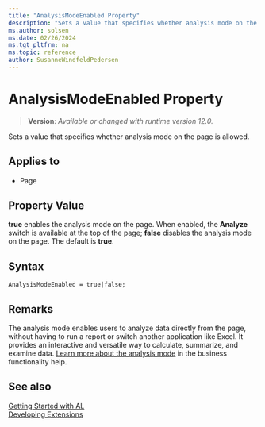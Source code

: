 ```yaml
---
title: "AnalysisModeEnabled Property"
description: "Sets a value that specifies whether analysis mode on the page is allowed."
ms.author: solsen
ms.date: 02/26/2024
ms.tgt_pltfrm: na
ms.topic: reference
author: SusanneWindfeldPedersen
---
```

[//]: # (START>DO_NOT_EDIT)
[//]: # (IMPORTANT:Do not edit any of the content between here and the END>DO_NOT_EDIT.)
[//]: # (Any modifications should be made in the .xml files in the ModernDev repo.)
# AnalysisModeEnabled Property
> **Version**: _Available or changed with runtime version 12.0._

Sets a value that specifies whether analysis mode on the page is allowed.

## Applies to
-   Page

[//]: # (IMPORTANT: END>DO_NOT_EDIT)

## Property Value  

**true** enables the analysis mode on the page. When enabled, the **Analyze** switch is available at the top of the page; **false** disables the analysis mode on the page. The default is **true**.  

## Syntax

```AL
AnalysisModeEnabled = true|false;
```

## Remarks

The analysis mode enables users to analyze data directly from the page, without having to run a report or switch another application like Excel. It provides an interactive and versatile way to calculate, summarize, and examine data. [Learn more about the analysis mode](/dynamics365/business-central/analysis-mode) in the business functionality help.

## See also
[Getting Started with AL](../devenv-get-started.md)  
[Developing Extensions](../devenv-dev-overview.md)  